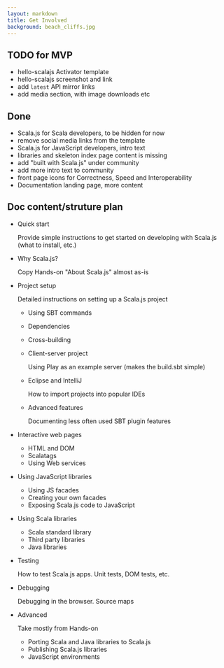 ```yaml
---
layout: markdown
title: Get Involved
background: beach_cliffs.jpg
---
```


## TODO for MVP

- hello-scalajs Activator template
- hello-scalajs screenshot and link
- add `latest` API mirror links  
- add media section, with image downloads etc

## Done
- Scala.js for Scala developers, to be hidden for now
- remove social media links from the template
- Scala.js for JavaScript developers, intro text
- libraries and skeleton index page content is missing
- add "built with Scala.js" under community
- add more intro text to community
- front page icons for Correctness, Speed and Interoperability
- Documentation landing page, more content

## Doc content/struture plan

- Quick start

    Provide simple instructions to get started on developing with Scala.js (what to install, etc.)
- Why Scala.js?

    Copy Hands-on "About Scala.js" almost as-is
- Project setup

    Detailed instructions on setting up a Scala.js project

    - Using SBT commands
    - Dependencies
    - Cross-building
    - Client-server project

        Using Play as an example server (makes the build.sbt simple)
    - Eclipse and IntelliJ

        How to import projects into popular IDEs
    - Advanced features

        Documenting less often used SBT plugin features
- Interactive web pages
    - HTML and DOM
    - Scalatags
    - Using Web services

- Using JavaScript libraries
    - Using JS facades
    - Creating your own facades
    - Exposing Scala.js code to JavaScript

- Using Scala libraries
    - Scala standard library
    - Third party libraries
    - Java libraries
- Testing

    How to test Scala.js apps. Unit tests, DOM tests, etc.

- Debugging

    Debugging in the browser. Source maps

- Advanced

    Take mostly from Hands-on

    - Porting Scala and Java libraries to Scala.js
    - Publishing Scala.js libraries
    - JavaScript environments

